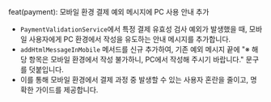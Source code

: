 feat(payment): 모바일 환경 결제 예외 메시지에 PC 사용 안내 추가

- `PaymentValidationService`에서 특정 결제 유효성 검사 예외가 발생했을 때, 모바일 사용자에게 PC 환경에서 작성을 유도하는 안내 메시지를 추가합니다.
- `addHtmlMessageInMobile` 메서드를 신규 추가하여, 기존 예외 메시지 끝에 "※ 해당 항목은 모바일 환경에서 작성 불가하니, PC에서 작성해 주시기 바랍니다." 문구를 덧붙입니다.
- 이를 통해 모바일 환경에서 결제 과정 중 발생할 수 있는 사용자 혼란을 줄이고, 명확한 가이드를 제공합니다.
